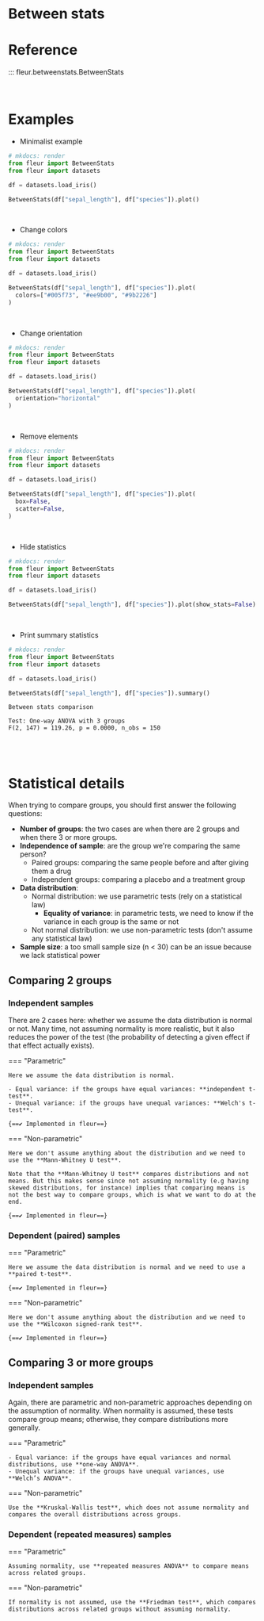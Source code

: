 # Between stats

# Reference

::: fleur.betweenstats.BetweenStats

<br>

# Examples

- Minimalist example

```python
# mkdocs: render
from fleur import BetweenStats
from fleur import datasets

df = datasets.load_iris()

BetweenStats(df["sepal_length"], df["species"]).plot()
```

<br>

- Change colors

```python
# mkdocs: render
from fleur import BetweenStats
from fleur import datasets

df = datasets.load_iris()

BetweenStats(df["sepal_length"], df["species"]).plot(
  colors=["#005f73", "#ee9b00", "#9b2226"]
)
```

<br>

- Change orientation

```python
# mkdocs: render
from fleur import BetweenStats
from fleur import datasets

df = datasets.load_iris()

BetweenStats(df["sepal_length"], df["species"]).plot(
  orientation="horizontal"
)
```

<br>

- Remove elements

```python
# mkdocs: render
from fleur import BetweenStats
from fleur import datasets

df = datasets.load_iris()

BetweenStats(df["sepal_length"], df["species"]).plot(
  box=False,
  scatter=False,
)
```

<br>

- Hide statistics

```python
# mkdocs: render
from fleur import BetweenStats
from fleur import datasets

df = datasets.load_iris()

BetweenStats(df["sepal_length"], df["species"]).plot(show_stats=False)
```

<br>

- Print summary statistics

```python
# mkdocs: render
from fleur import BetweenStats
from fleur import datasets

df = datasets.load_iris()

BetweenStats(df["sepal_length"], df["species"]).summary()
```

```raw
Between stats comparison

Test: One-way ANOVA with 3 groups
F(2, 147) = 119.26, p = 0.0000, n_obs = 150
```

<br>
<br>

# Statistical details

When trying to compare groups, you should first answer the following questions:

- **Number of groups**: the two cases are when there are 2 groups and when there 3 or more groups.
- **Independence of sample**: are the group we're comparing the same person?
  - Paired groups: comparing the same people before and after giving them a drug
  - Independent groups: comparing a placebo and a treatment group
- **Data distribution**:
  - Normal distribution: we use parametric tests (rely on a statistical law)
    - **Equality of variance**: in parametric tests, we need to know if the variance in each group is the same or not
  - Not normal distribution: we use non-parametric tests (don't assume any statistical law)
- **Sample size**: a too small sample size (n < 30) can be an issue because we lack statistical power

## Comparing 2 groups

### Independent samples

There are 2 cases here: whether we assume the data distribution is normal or not. Many time, not assuming normality is more realistic, but it also reduces the power of the test (the probability of detecting a given effect if that effect actually exists).

=== "Parametric"

    Here we assume the data distribution is normal.

    - Equal variance: if the groups have equal variances: **independent t-test**.
    - Unequal variance: if the groups have unequal variances: **Welch's t-test**.

    {==✔️ Implemented in fleur==}

=== "Non-parametric"

    Here we don't assume anything about the distribution and we need to use the **Mann-Whitney U test**.

    Note that the **Mann-Whitney U test** compares distributions and not means. But this makes sense since not assuming normality (e.g having skewed distributions, for instance) implies that comparing means is not the best way to compare groups, which is what we want to do at the end.

    {==✔️ Implemented in fleur==}

### Dependent (paired) samples

=== "Parametric"

    Here we assume the data distribution is normal and we need to use a **paired t-test**.

    {==✔️ Implemented in fleur==}

=== "Non-parametric"

    Here we don't assume anything about the distribution and we need to use the **Wilcoxon signed-rank test**.

    {==✔️ Implemented in fleur==}

## Comparing 3 or more groups

### Independent samples

Again, there are parametric and non-parametric approaches depending on the assumption of normality. When normality is assumed, these tests compare group means; otherwise, they compare distributions more generally.

=== "Parametric"

    - Equal variance: if the groups have equal variances and normal distributions, use **one-way ANOVA**.
    - Unequal variance: if the groups have unequal variances, use **Welch’s ANOVA**.

=== "Non-parametric"

    Use the **Kruskal-Wallis test**, which does not assume normality and compares the overall distributions across groups.

### Dependent (repeated measures) samples

=== "Parametric"

    Assuming normality, use **repeated measures ANOVA** to compare means across related groups.

=== "Non-parametric"

    If normality is not assumed, use the **Friedman test**, which compares distributions across related groups without assuming normality.
